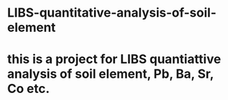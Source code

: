 # LIBS-quantitative-analysis-of-soil-element
# this is a project for LIBS quantiattive analysis of soil element, Pb, Ba, Sr, Co etc.
